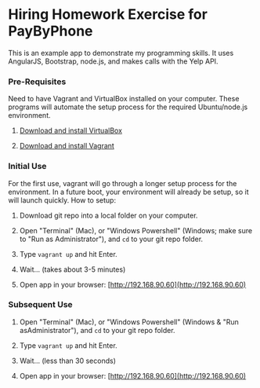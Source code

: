 # Hiring Homework Exercise for PayByPhone

This is an example app to demonstrate my programming skills. It uses AngularJS, Bootstrap, node.js, and makes calls with the Yelp API.

### Pre-Requisites

Need to have Vagrant and VirtualBox installed on your computer. These programs will automate the setup process for the required Ubuntu/node.js environment.

1. [Download and install VirtualBox](https://www.virtualbox.org/wiki/Downloads)

2. [Download and install Vagrant](https://www.vagrantup.com/downloads.html)

### Initial Use

For the first use, vagrant will go through a longer setup process for the environment. In a future boot, your environment will already be setup, so it will launch quickly. How to setup:

1. Download git repo into a local folder on your computer.

2. Open "Terminal" (Mac), or "Windows Powershell" (Windows; make sure to "Run as Administrator"), and `cd` to your git repo folder.

3. Type `vagrant up` and hit Enter.

4. Wait... (takes about 3-5 minutes)

5. Open app in your browser: [http://192.168.90.60](http://192.168.90.60)

### Subsequent Use

1. Open "Terminal" (Mac), or "Windows Powershell" (Windows & "Run asAdministrator"), and `cd` to your git repo folder.

2. Type `vagrant up` and hit Enter.

4. Wait... (less than 30 seconds)

5. Open app in your browser: [http://192.168.90.60](http://192.168.90.60)
